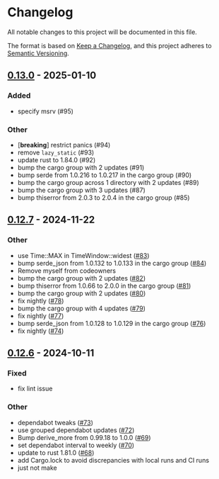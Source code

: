 # Changelog
All notable changes to this project will be documented in this file.

The format is based on [Keep a Changelog](https://keepachangelog.com/en/1.0.0/),
and this project adheres to [Semantic Versioning](https://semver.org/spec/v2.0.0.html).

## [0.13.0](https://github.com/moia-oss/tinytime.rs/compare/v0.12.7...v0.13.0) - 2025-01-10

### Added

- specify msrv (#95)

### Other

- [**breaking**] restrict panics (#94)
- remove `lazy_static` (#93)
- update rust to 1.84.0 (#92)
- bump the cargo group with 2 updates (#91)
- bump serde from 1.0.216 to 1.0.217 in the cargo group (#90)
- bump the cargo group across 1 directory with 2 updates (#89)
- bump the cargo group with 3 updates (#87)
- bump thiserror from 2.0.3 to 2.0.4 in the cargo group (#85)

## [0.12.7](https://github.com/moia-oss/tinytime.rs/compare/v0.12.6...v0.12.7) - 2024-11-22

### Other

- use Time::MAX in TimeWindow::widest ([#83](https://github.com/moia-oss/tinytime.rs/pull/83))
- bump serde_json from 1.0.132 to 1.0.133 in the cargo group ([#84](https://github.com/moia-oss/tinytime.rs/pull/84))
- Remove myself from codeowners
- bump the cargo group with 2 updates ([#82](https://github.com/moia-oss/tinytime.rs/pull/82))
- bump thiserror from 1.0.66 to 2.0.0 in the cargo group ([#81](https://github.com/moia-oss/tinytime.rs/pull/81))
- bump the cargo group with 2 updates ([#80](https://github.com/moia-oss/tinytime.rs/pull/80))
- fix nightly ([#78](https://github.com/moia-oss/tinytime.rs/pull/78))
- bump the cargo group with 4 updates ([#79](https://github.com/moia-oss/tinytime.rs/pull/79))
- fix nightly ([#77](https://github.com/moia-oss/tinytime.rs/pull/77))
- bump serde_json from 1.0.128 to 1.0.129 in the cargo group ([#76](https://github.com/moia-oss/tinytime.rs/pull/76))
- fix nightly ([#74](https://github.com/moia-oss/tinytime.rs/pull/74))

## [0.12.6](https://github.com/moia-oss/tinytime.rs/compare/v0.12.5...v0.12.6) - 2024-10-11

### Fixed

- fix lint issue

### Other

- dependabot tweaks ([#73](https://github.com/moia-oss/tinytime.rs/pull/73))
- use grouped dependabot updates ([#72](https://github.com/moia-oss/tinytime.rs/pull/72))
- Bump derive_more from 0.99.18 to 1.0.0 ([#69](https://github.com/moia-oss/tinytime.rs/pull/69))
- set dependabot interval to weekly ([#70](https://github.com/moia-oss/tinytime.rs/pull/70))
- update to rust 1.81.0 ([#68](https://github.com/moia-oss/tinytime.rs/pull/68))
- add Cargo.lock to avoid discrepancies with local runs and CI runs
- just not make
